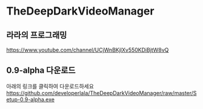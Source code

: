 # TheDeepDarkVideoManager

라라의 프로그래밍  
-------------  
https://www.youtube.com/channel/UCjWnBKjlXv550KDiBjtW8vQ  

0.9-alpha 다운로드  
-------------  
아래의 링크를 클릭하여 다운로드하세요  
https://github.com/developerlala/TheDeepDarkVideoManager/raw/master/Setup-0.9-alpha.exe  

